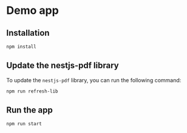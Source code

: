 # Demo app


## Installation

```bash
npm install
```

## Update the nestjs-pdf library
To update the `nestjs-pdf` library, you can run the following command:

```bash
npm run refresh-lib
```

## Run the app

```bash
npm run start
```